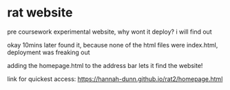 # rat website

pre coursework experimental website, why wont it deploy? i will find out

okay 10mins later found it, because none of the html files were index.html, deployment was freaking out

adding the homepage.html to the address bar lets it find the website!

link for quickest access:
https://hannah-dunn.github.io/rat2/homepage.html
